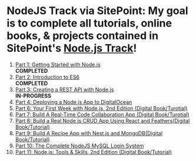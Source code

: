 # NodeJS Track via SitePoint: My goal is to complete all tutorials, online books, & projects contained in SitePoint's <a href="https://www.sitepoint.com/premium/paths/learn-node-js">Node.js Track</a>!

<ol>
  <li><a href="https://www.sitepoint.com/premium/courses/getting-started-with-node-js-2979">Part 1: Getting Started with Node.js</a></li><strong>COMPLETED</strong>
  <li><a href="https://www.sitepoint.com/premium/courses/introduction-to-es6-2980">Part 2: Introduction to ES6</a></li><strong>COMPLETED</strong>
  <li><a href="https://www.sitepoint.com/premium/courses/creating-a-rest-api-with-node-js-2992">Part 3: Creating a REST API with Node.js</a></li><strong>IN-PROGRESS</strong>
  <li><a href="https://www.sitepoint.com/premium/courses/deploying-a-node-js-app-to-digitalocean-2982">Part 4: Deploying a Node.js App to DigitalOcean</a></li>
  <li><a href="https://www.sitepoint.com/premium/books/your-first-week-with-node-js-2nd-edition">Part 6: Your First Week with Node.js, 2nd Edition (Digital Book/Turotial)</a></li>
  <li><a href="https://www.sitepoint.com/premium/books/build-a-real-time-code-collaboration-app">Part 7: Build A Real-Time Code Collaboration App (Digital Book/Turotial)</a></li>
  <li><a href="https://www.sitepoint.com/premium/books/build-a-node-js-crud-app-using-react-and-feathers">Part 8: Build a Real Node.js CRUD App Using React and Feathers(Digital     Book/Tutorial)</a></li>
  <li><a href="https://www.sitepoint.com/premium/books/build-a-recipe-app-with-nest-js-and-mongodb">Part 9: Build A Recipe App with Nest.js and MongoDB(Digital Book/Tutorial)</a>   </li>
  <li><a href="https://www.sitepoint.com/premium/courses/the-complete-nodejs-mysql-login-system-3154">Part 10: The Complete NodeJS MySQL Login System</a></li>
  <li><a href="https://www.sitepoint.com/premium/books/node-js-tools-skills-2nd-edition">Part 11: Node.js: Tools & Skills, 2nd Edition (Digital Book/Tutorial)</a></li>
</ol>
